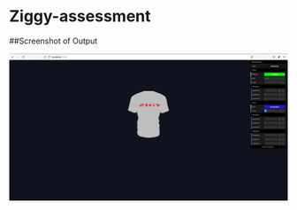 # Ziggy-assessment
##Screenshot of Output

![alt text](https://github.com/joljask/Ziggy-assessment/blob/main/output/home.png?raw=true)
